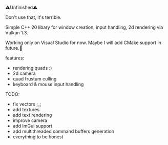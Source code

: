 ⚠️Unfinished⚠️

Don't use that, it's terrible.

Simple C++ 20 libary for window creation, input handling, 2d rendering via Vulkan 1.3.

Working only on Visual Studio for now.
Maybe I will add CMake support in future.🧢

features:
- rendering quads :)
- 2d camera
- quad frustum culling
- keyboard & mouse input handling

TODO:
- fix vectors ;_;
- add textures
- add text rendering
- improve camera
- add ImGui support
- add multithreaded command buffers generation
- everything to be honest
